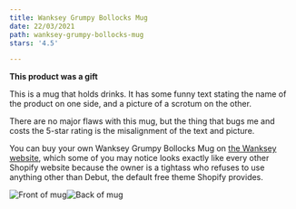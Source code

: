 ```yaml
---
title: Wanksey Grumpy Bollocks Mug
date: 22/03/2021
path: wanksey-grumpy-bollocks-mug
stars: '4.5'

---
```

**This product was a gift**

This is a mug that holds drinks. It has some funny text stating the name of the product on one side, and a picture of a scrotum on the other.

There are no major flaws with this mug, but the thing that bugs me and costs the 5-star rating is the misalignment of the text and picture.

You can buy your own Wanksey Grumpy Bollocks Mug on [the Wanksey website](https://wanksey.com/ "Wanksey website"), which some of you may notice looks exactly like every other Shopify website because the owner is a tightass who refuses to use anything other than Debut, the default free theme Shopify provides.

![Front of mug](https://res.cloudinary.com/drsrl7tay/image/upload/v1616495276/Photo_on_22-03-2021_at_12.54_jixsa8.jpg "Grumpy bollocks mug")![Back of mug](https://res.cloudinary.com/drsrl7tay/image/upload/v1616495280/Photo_on_22-03-2021_at_12.54_2_pcs0kv.jpg "Grumpy bollocks mug")